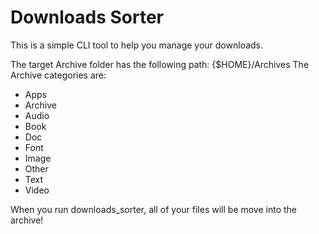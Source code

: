 # Downloads Sorter

This is a simple CLI tool to help you manage your downloads.

The target Archive folder has the following path: {$HOME}/Archives
The Archive categories are:
- Apps
- Archive 
- Audio
- Book 
- Doc
- Font
- Image
- Other
- Text
- Video

When you run downloads_sorter, all of your files will be move into the archive!